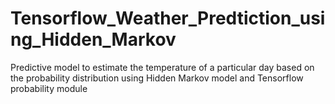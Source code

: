 # Tensorflow_Weather_Predtiction_using_Hidden_Markov
Predictive model to estimate the temperature of a particular day based on the probability distribution using Hidden Markov model and Tensorflow probability module
